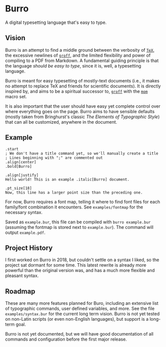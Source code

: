 # Burro

A digital typesetting language that's easy to type.

## Vision

Burro is an attempt to find a middle ground between the verbosity of [`TeX`](http://tug.org), the excessive newlines of [`groff`](https://www.gnu.org/software/groff/), and the limited flexibility and power of compiling to a PDF from Markdown. A fundamental guiding principle is that the language _should be easy to type_, since it is, well, a typesetting language. 

Burro is meant for easy typesetting of mostly-text documents (i.e., it makes no attempt to replace TeX and friends for scientific documents). It is directly inspired by, and aims to be a spiritual successor to, [`groff`](https://www.gnu.org/software/groff/) with the [`mom`](http://www.schaffter.ca/mom/) macro set. 

It is also important that the user should have easy yet complete control over where everything goes on the page. Burro aims to have sensible defaults (mostly taken from Bringhurst's classic _The Elements of Typographic Style_) that can all be customized, anywhere in the document.

## Example

```
.start
; We don't have a title command yet, so we'll manually create a title
; Lines beginning with ";" are commented out
.align[center]
.bold[Burro]

.align[justify]
Hello world! This is an example .italic[Burro] document.

.pt_size[18]
Now, this line has a larger point size than the preceding one.
```

For now, Burro requires a font map, telling it where to find font files for each family/font combination it encounters. See `examples/fontmap` for the necessary syntax.

Saved as `example.bur`, this file can be compiled with `burro example.bur` (assuming the fontmap is stored next to `example.bur`). The command will output `example.pdf`. 

## Project History

I first worked on Burro in 2018, but couldn't settle on a syntax I liked, so the project sat dormant for some time. This latest rewrite is already more powerful than the original version was, and has a much more flexible and pleasant syntax.

## Roadmap

These are many more features planned for Buro, including an extensive list of typographic commands, user defined variables, and more. See the file `examples/syntax.bur` for the current long term vision. Burro is not yet tested on non-Latin scripts (or even non-English languages), but support is a long-term goal.

Burro is not yet documented, but we will have good documentation of all commands and configuration before the first major release.
